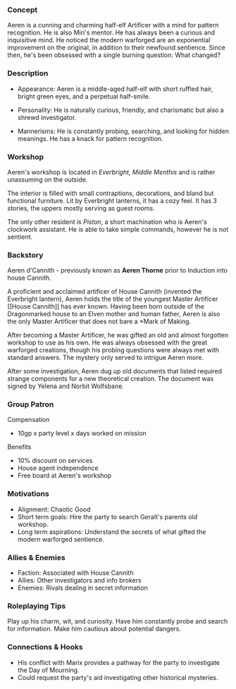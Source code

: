 ### Concept

Aeren is a cunning and charming half-elf Artificer with a mind for pattern recognition. He is also Miri's mentor. He has always been a curious and inquisitive mind. He noticed the modern warforged are an exponential improvement on the original, in addition to their newfound sentience. Since then, he's been obsessed with a single burning question: What changed?

### Description

- Appearance: Aeren is a middle-aged half-elf with short ruffled hair, bright green eyes, and a perpetual half-smile. 

- Personality: He is naturally curious, friendly, and charismatic but also a shrewd investigator.

- Mannerisms: He is constantly probing, searching, and looking for hidden meanings. He has a knack for pattern recognition.

### Workshop
Aeren's workshop is located in *Everbright, Middle Menthis* and is rather unassuming on the outside.

The interior is filled with small contraptions, decorations, and bland but functional furniture. Lit by Everbright lanterns, it has a cozy feel. It has 3 stories, the uppers mostly serving as guest rooms.

The only other resident is *Piston*, a short machination who is Aeren's clockwork assistant. He is able to take simple commands, however he is not sentient.

### Backstory

Aeren d'Cannith - previously known as **Aeren Thorne** prior to Induction into house Cannith.

A proficient and acclaimed artificer of House Cannith (invented the Everbright lantern), Aeren holds the title of the youngest Master Artificer [[House Cannith]] has ever known. Having been born outside of the Dragonmarked house to an Elven mother and human father, Aeren is also the only Master Artificer that does not bare a *Mark of Making.

After becoming a Master Artificer, he was gifted an old and almost forgotten workshop to use as his own. He was always obsessed with the great warforged creations, though his probing questions were always met with standard answers. The mystery only served to intrigue Aeren more.

After some investigation, Aeren dug up old documents that listed required strange components for a new theoretical creation. The document was signed by Yelena and Norbit Wolfsbane.

### Group Patron
Compensation
- 10gp x party level x days worked on mission

Benefits
- 10% discount on services
- House agent independence
- Free board at Aeren's workshop
### Motivations

- Alignment: Chaotic Good
- Short term goals: Hire the party to search Geralt's parents old workshop.
- Long term aspirations: Understand the secrets of what gifted the modern warforged sentience.

### Allies & Enemies

- Faction: Associated with House Cannith 
- Allies: Other investigators and info brokers
- Enemies: Rivals dealing in secret information

### Roleplaying Tips

Play up his charm, wit, and curiosity. Have him constantly probe and search for information. Make him cautious about potential dangers.

### Connections & Hooks

- His conflict with Marix provides a pathway for the party to investigate the Day of Mourning.
- Could request the party's aid investigating other historical mysteries.